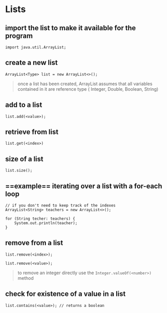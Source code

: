 # Lists

## import the list to make it available for the program
```
import java.util.ArrayList;
```

## create a new list
```
ArrayList<Type> list = new ArrayList<>();
```

> once a list has been created, ArrayList assumes that all variables contained in it are reference type ( Integer, Double, Boolean, String)

## add to a list
```
list.add(<value>);
```

## retrieve from list
```
list.get(<index>)
```

## size of a list
```
list.size();
```

## ==example== iterating over a list with a for-each loop
```
// if you don't need to keep track of the indexes
ArrayList<String> teachers = new ArrayList<>();

for (String techer: teachers) {
	System.out.println(teacher);
}
```

## remove from a list
```
list.remove(<index>);

list.remove(<value>);
```

> to remove an integer directly use the `Integer.valueOf(<number>)` method

## check for existence of a value in a list
```
list.contains(<value>); // returns a boolean
```

